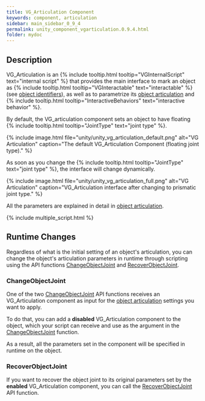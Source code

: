 ```yaml
---
title: VG_Articulation Component
keywords: component, articulation
sidebar: main_sidebar_0_9_4
permalink: unity_component_vgarticulation.0.9.4.html
folder: mydoc
---
```


## Description

VG_Articulation is an {% include tooltip.html tooltip="VGInternalScript" text="internal script" %} that provides the main interface to mark an object as {% include tooltip.html tooltip="VGInteractable" text="interactable" %} (see [object identifiers](unity_get_started_objects.html#customizing-layers-and-component-names)), as well as to parametrize its [object articulation](object_articulation.html#object-articulation) and {% include tooltip.html tooltip="InteractiveBehaviors" text="interactive behavior" %}. 

By default, the VG_articulation component sets an object to have floating {% include tooltip.html tooltip="JointType" text="joint type" %}. 

{% include image.html file="unity/unity_vg_articulation_default.png" alt="VG Articulation" caption="The default VG_Articulation Component (floating joint type)." %}

As soon as you change the {% include tooltip.html tooltip="JointType" text="joint type" %}, the interface will change dynamically.

{% include image.html file="unity/unity_vg_articulation_full.png" alt="VG Articulation" caption="VG_Articulation interface after changing to  prismatic joint type." %}

All the parameters are explained in detail in [object articulation](object_articulation.html#object-articulation).

{% include multiple_script.html %}

## Runtime Changes

Regardless of what is the initial setting of an object's articulation, you can change the object's articulation parameters in runtime 
through scripting using the API functions [ChangeObjectJoint](virtualgrasp_unityapi.html#changeobjectjoint) 
and [RecoverObjectJoint](virtualgrasp_unityapi.html#recoverobjectjoint).

### ChangeObjectJoint

One of the two [ChangeObjectJoint](virtualgrasp_unityapi.html#changeobjectjoint) API functions receives an VG_Articulation component as input for the [object articulation](object_articulation.html#object-articulation) settings you want to apply.

To do that, you can add a **disabled** VG_Articulation component to the object, which your script can receive and use as the argument in the [ChangeObjectJoint](virtualgrasp_unityapi.html#changeobjectjoint) function.

As a result, all the parameters set in the component will be specified in runtime on the object. 

### RecoverObjectJoint

If you want to recover the object joint to its original parameters set by the **enabled** VG_Articulation component, you can call the [RecoverObjectJoint](virtualgrasp_unityapi.html#recoverobjectjoint) API function.
